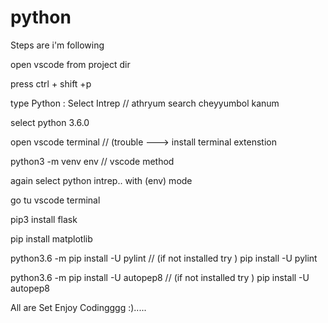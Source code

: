 # python


Steps are i'm following 

open vscode from project dir

press ctrl + shift +p

type Python : Select Intrep  // athryum search cheyyumbol kanum

select python 3.6.0

open vscode terminal // (trouble ---> install terminal extenstion

python3 -m venv env  // vscode method 


again select python intrep.. with (env) mode 

go tu vscode terminal 

pip3 install flask

pip install matplotlib

python3.6 -m pip install -U pylint  // (if not installed try )  pip install -U pylint 

python3.6 -m pip install -U autopep8  // (if not installed try )  pip install -U autopep8

 All are Set
Enjoy Codingggg :).....